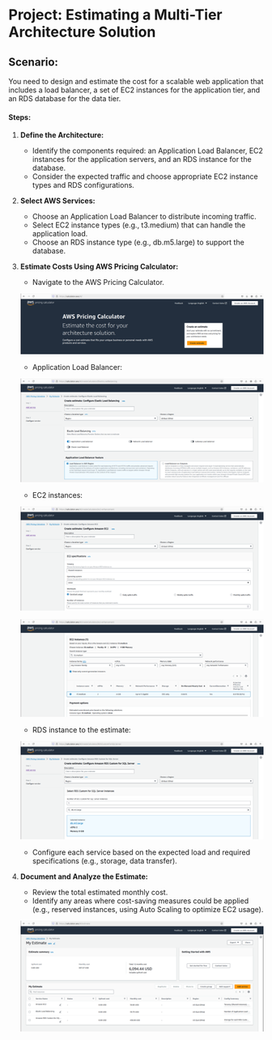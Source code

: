 # Project: Estimating a Multi-Tier Architecture Solution
## Scenario:
You need to design and estimate the cost for a scalable web application that includes a load balancer, a set of EC2 instances for the application tier, and an RDS database for the data tier.

#### Steps:
1. **Define the Architecture:**
    - Identify the components required: an Application Load Balancer, EC2 instances for the application servers, and an RDS instance for the database.
    - Consider the expected traffic and choose appropriate EC2 instance types and RDS configurations.

2. **Select AWS Services:**
    - Choose an Application Load Balancer to distribute incoming traffic.
    - Select EC2 instance types (e.g., t3.medium) that can handle the application load.
    - Choose an RDS instance type (e.g., db.m5.large) to support the database.

3. **Estimate Costs Using AWS Pricing Calculator:**
    - Navigate to the AWS Pricing Calculator.

    ![alt text](image.png)

    - Application Load Balancer:

    ![alt text](image-3.png)

    - EC2 instances:

     ![alt text](image-1.png)

     ![alt text](image-2.png)

    - RDS instance to the estimate:

    ![alt text](image-4.png)

    - Configure each service based on the expected load and required specifications (e.g., storage, data transfer).

4. **Document and Analyze the Estimate:**
    - Review the total estimated monthly cost.
    - Identify any areas where cost-saving measures could be applied (e.g., reserved instances, using Auto Scaling to optimize EC2 usage).

    ![alt text](image-5.png)


